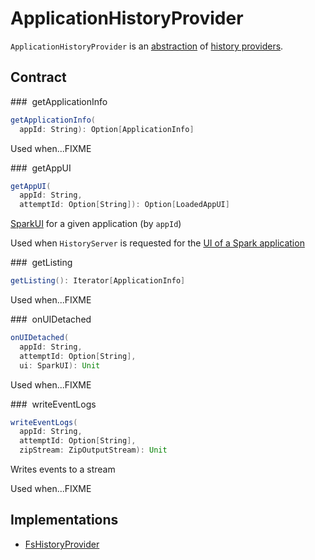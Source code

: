 # ApplicationHistoryProvider

`ApplicationHistoryProvider` is an [abstraction](#contract) of [history providers](#implementations).

## Contract

### <span id="getApplicationInfo"> getApplicationInfo

```scala
getApplicationInfo(
  appId: String): Option[ApplicationInfo]
```

Used when...FIXME

### <span id="getAppUI"> getAppUI

```scala
getAppUI(
  appId: String,
  attemptId: Option[String]): Option[LoadedAppUI]
```

[SparkUI](../webui/SparkUI.md) for a given application (by `appId`)

Used when `HistoryServer` is requested for the [UI of a Spark application](HistoryServer.md#getAppUI)

### <span id="getListing"> getListing

```scala
getListing(): Iterator[ApplicationInfo]
```

Used when...FIXME

### <span id="onUIDetached"> onUIDetached

```scala
onUIDetached(
  appId: String,
  attemptId: Option[String],
  ui: SparkUI): Unit
```

Used when...FIXME

### <span id="writeEventLogs"> writeEventLogs

```scala
writeEventLogs(
  appId: String,
  attemptId: Option[String],
  zipStream: ZipOutputStream): Unit
```

Writes events to a stream

Used when...FIXME

## Implementations

* [FsHistoryProvider](FsHistoryProvider.md)
